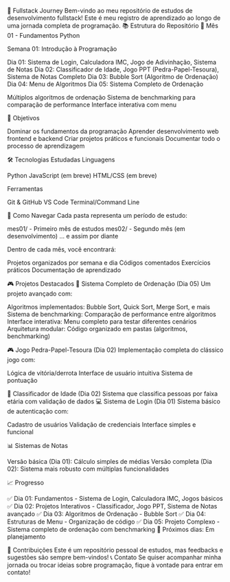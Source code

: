 🚀 Fullstack Journey
Bem-vindo ao meu repositório de estudos de desenvolvimento fullstack! Este é meu registro de aprendizado ao longo de uma jornada completa de programação.
📚 Estrutura do Repositório
📅 Mês 01 - Fundamentos Python

Semana 01: Introdução à Programação

Dia 01: Sistema de Login, Calculadora IMC, Jogo de Adivinhação, Sistema de Notas
Dia 02: Classificador de Idade, Jogo PPT (Pedra-Papel-Tesoura), Sistema de Notas Completo
Dia 03: Bubble Sort (Algoritmo de Ordenação)
Dia 04: Menu de Algoritmos
Dia 05: Sistema Completo de Ordenação

Múltiplos algoritmos de ordenação
Sistema de benchmarking para comparação de performance
Interface interativa com menu





🎯 Objetivos

Dominar os fundamentos da programação
Aprender desenvolvimento web frontend e backend
Criar projetos práticos e funcionais
Documentar todo o processo de aprendizagem

🛠️ Tecnologias Estudadas
Linguagens

Python
JavaScript (em breve)
HTML/CSS (em breve)

Ferramentas

Git & GitHub
VS Code
Terminal/Command Line

📂 Como Navegar
Cada pasta representa um período de estudo:

mes01/ - Primeiro mês de estudos
mes02/ - Segundo mês (em desenvolvimento)
... e assim por diante

Dentro de cada mês, você encontrará:

Projetos organizados por semana e dia
Códigos comentados
Exercícios práticos
Documentação de aprendizado

🎮 Projetos Destacados
🔢 Sistema Completo de Ordenação (Dia 05)
Um projeto avançado com:

Algoritmos implementados: Bubble Sort, Quick Sort, Merge Sort, e mais
Sistema de benchmarking: Comparação de performance entre algoritmos
Interface interativa: Menu completo para testar diferentes cenários
Arquitetura modular: Código organizado em pastas (algoritmos, benchmarking)

🎮 Jogo Pedra-Papel-Tesoura (Dia 02)
Implementação completa do clássico jogo com:

Lógica de vitória/derrota
Interface de usuário intuitiva
Sistema de pontuação

👤 Classificador de Idade (Dia 02)
Sistema que classifica pessoas por faixa etária com validação de dados
💻 Sistema de Login (Dia 01)
Sistema básico de autenticação com:

Cadastro de usuários
Validação de credenciais
Interface simples e funcional

📊 Sistemas de Notas

Versão básica (Dia 01): Cálculo simples de médias
Versão completa (Dia 02): Sistema mais robusto com múltiplas funcionalidades

📈 Progresso

✅ Dia 01: Fundamentos - Sistema de Login, Calculadora IMC, Jogos básicos
✅ Dia 02: Projetos Interativos - Classificador, Jogo PPT, Sistema de Notas avançado
✅ Dia 03: Algoritmos de Ordenação - Bubble Sort
✅ Dia 04: Estruturas de Menu - Organização de código
✅ Dia 05: Projeto Complexo - Sistema completo de ordenação com benchmarking
🔄 Próximos dias: Em planejamento

🤝 Contribuições
Este é um repositório pessoal de estudos, mas feedbacks e sugestões são sempre bem-vindos!
📞 Contato
Se quiser acompanhar minha jornada ou trocar ideias sobre programação, fique à vontade para entrar em contato!
